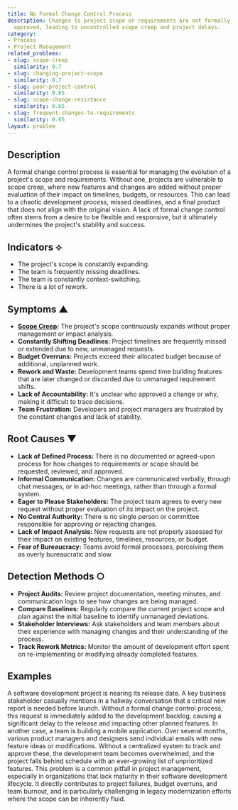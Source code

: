 ```yaml
---
title: No Formal Change Control Process
description: Changes to project scope or requirements are not formally evaluated or
  approved, leading to uncontrolled scope creep and project delays.
category:
- Process
- Project Management
related_problems:
- slug: scope-creep
  similarity: 0.7
- slug: changing-project-scope
  similarity: 0.7
- slug: poor-project-control
  similarity: 0.65
- slug: scope-change-resistance
  similarity: 0.65
- slug: frequent-changes-to-requirements
  similarity: 0.65
layout: problem
---
```


## Description
A formal change control process is essential for managing the evolution of a project's scope and requirements. Without one, projects are vulnerable to scope creep, where new features and changes are added without proper evaluation of their impact on timelines, budgets, or resources. This can lead to a chaotic development process, missed deadlines, and a final product that does not align with the original vision. A lack of formal change control often stems from a desire to be flexible and responsive, but it ultimately undermines the project's stability and success.

## Indicators ⟡
- The project's scope is constantly expanding.
- The team is frequently missing deadlines.
- The team is constantly context-switching.
- There is a lot of rework.

## Symptoms ▲

- **[Scope Creep](scope-creep.md):** The project's scope continuously expands without proper management or impact analysis.
- **Constantly Shifting Deadlines:** Project timelines are frequently missed or extended due to new, unmanaged requests.
- **Budget Overruns:** Projects exceed their allocated budget because of additional, unplanned work.
- **Rework and Waste:** Development teams spend time building features that are later changed or discarded due to unmanaged requirement shifts.
- **Lack of Accountability:** It's unclear who approved a change or why, making it difficult to trace decisions.
- **Team Frustration:** Developers and project managers are frustrated by the constant changes and lack of stability.

## Root Causes ▼

- **Lack of Defined Process:** There is no documented or agreed-upon process for how changes to requirements or scope should be requested, reviewed, and approved.
- **Informal Communication:** Changes are communicated verbally, through chat messages, or in ad-hoc meetings, rather than through a formal system.
- **Eager to Please Stakeholders:** The project team agrees to every new request without proper evaluation of its impact on the project.
- **No Central Authority:** There is no single person or committee responsible for approving or rejecting changes.
- **Lack of Impact Analysis:** New requests are not properly assessed for their impact on existing features, timelines, resources, or budget.
- **Fear of Bureaucracy:** Teams avoid formal processes, perceiving them as overly bureaucratic and slow.

## Detection Methods ○

- **Project Audits:** Review project documentation, meeting minutes, and communication logs to see how changes are being managed.
- **Compare Baselines:** Regularly compare the current project scope and plan against the initial baseline to identify unmanaged deviations.
- **Stakeholder Interviews:** Ask stakeholders and team members about their experience with managing changes and their understanding of the process.
- **Track Rework Metrics:** Monitor the amount of development effort spent on re-implementing or modifying already completed features.

## Examples
A software development project is nearing its release date. A key business stakeholder casually mentions in a hallway conversation that a critical new report is needed before launch. Without a formal change control process, this request is immediately added to the development backlog, causing a significant delay to the release and impacting other planned features. In another case, a team is building a mobile application. Over several months, various product managers and designers send individual emails with new feature ideas or modifications. Without a centralized system to track and approve these, the development team becomes overwhelmed, and the project falls behind schedule with an ever-growing list of unprioritized features. This problem is a common pitfall in project management, especially in organizations that lack maturity in their software development lifecycle. It directly contributes to project failures, budget overruns, and team burnout, and is particularly challenging in legacy modernization efforts where the scope can be inherently fluid.